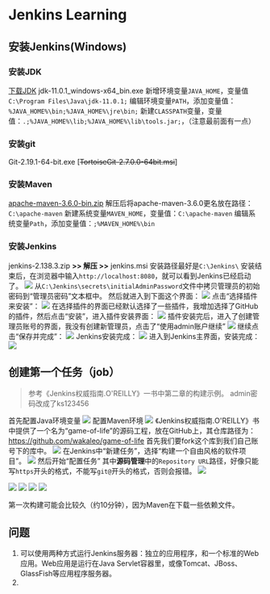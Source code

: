 # Jenkins Learning

## 安装Jenkins(Windows)
### 安装JDK
[下载JDK](https://www.oracle.com/technetwork/java/javase/downloads/index.html)
jdk-11.0.1_windows-x64_bin.exe
新增环境变量`JAVA_HOME`，变量值`C:\Program Files\Java\jdk-11.0.1;`
编辑环境变量`PATH`，添加变量值：`%JAVA_HOME%\bin;%JAVA_HOME%\jre\bin;`
新建`CLASSPATH`变量，变量值：`.;%JAVA_HOME%\lib;%JAVA_HOME%\lib\tools.jar;`，（注意最前面有一点）


### 安装git
Git-2.19.1-64-bit.exe
[~~TortoiseGit-2.7.0.0-64bit.msi~~]

### 安装Maven
[apache-maven-3.6.0-bin.zip](http://maven.apache.org/download.cgi)
解压后将apache-maven-3.6.0更名放在路径：`C:\apache-maven`
新建系统变量`MAVEN_HOME`，变量值：`C:\apache-maven`
编辑系统变量`Path`，添加变量值：`;%MAVEN_HOME%\bin`

### 安装Jenkins
jenkins-2.138.3.zip **>> 解压 >>** jenkins.msi
安装路径最好是`C:\Jenkins\`
安装结束后，在浏览器中输入`http://localhost:8080`，就可以看到Jenkins已经启动了。
![](images/01.png)
从`C:\Jenkins\secrets\initialAdminPassword`文件中拷贝管理员的初始密码到“管理员密码”文本框中。
然后就进入到下面这个界面：
![](images/02.png)
点击“选择插件来安装”：
![](images/03.png)
在选择插件的界面已经默认选择了一些插件，我增加选择了GitHub的插件，然后点击“安装”，进入插件安装界面：
![](images/04.png)
插件安装完后，进入了创建管理员账号的界面，我没有创建新管理员，点击了“使用admin账户继续”
![](images/05.png)
继续点击“保存并完成”：
![](images/06.png)
Jenkins安装完成：
![](images/07.png)
进入到Jenkins主界面，安装完成：
![](images/08.png)

## 创建第一个任务（job）
> 参考《Jenkins权威指南.O'REILLY》一书中第二章的构建示例。
> admin密码改成了ks123456

首先配置Java环境变量
![](images/09.png)
配置Maven环境
![](images/16.png)
《Jenkins权威指南.O'REILLY》书中提供了一个名为“game-of-life”的源码工程，放在GitHub上，其仓库路径为：
https://github.com/wakaleo/game-of-life
首先我们要fork这个库到我们自己账号下的库中。
![](images/10.png)
在Jenkins中“新建任务”，选择“构建一个自由风格的软件项目”。
![](images/11.png)
然后开始“配置任务”
其中**源码管理**中的`Repository URL`路径，好像只能写`https`开头的格式，不能写`git@`开头的格式，否则会报错。
![](images/12.png)

![](images/13.png)
![](images/14.png)
![](images/15.png)
![](images/17.png)

第一次构建可能会比较久（约10分钟），因为Maven在下载一些依赖文件。

## 问题
1. 可以使用两种方式运行Jenkins服务器：独立的应用程序，和一个标准的Web应用。Web应用是运行在Java Servlet容器里，或像Tomcat、JBoss、GlassFish等应用程序服务器。
2. 